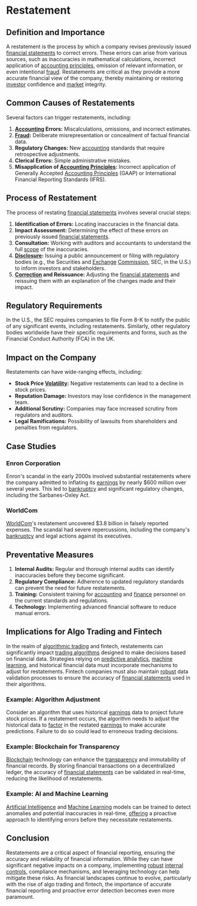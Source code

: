 # Restatement

## Definition and Importance
A restatement is the process by which a company revises previously issued [financial statements](../f/financial_statements.md) to correct errors. These errors can arise from various sources, such as inaccuracies in mathematical calculations, incorrect application of [accounting principles](../a/accounting_principles.md), omission of relevant information, or even intentional [fraud](../f/fraud.md). Restatements are critical as they provide a more accurate financial view of the company, thereby maintaining or restoring [investor](../i/investor.md) confidence and [market](../m/market.md) integrity.

## Common Causes of Restatements
Several factors can trigger restatements, including:
1. **[Accounting](../a/accounting.md) Errors:** Miscalculations, omissions, and incorrect estimates.
2. **[Fraud](../f/fraud.md):** Deliberate misrepresentation or concealment of factual financial data.
3. **Regulatory Changes:** New [accounting](../a/accounting.md) standards that require retrospective adjustments.
4. **Clerical Errors:** Simple administrative mistakes.
5. **Misapplication of [Accounting Principles](../a/accounting_principles.md):** Incorrect application of Generally Accepted [Accounting Principles](../a/accounting_principles.md) (GAAP) or International Financial Reporting Standards (IFRS).

## Process of Restatement
The process of restating [financial statements](../f/financial_statements.md) involves several crucial steps:
1. **Identification of Errors:** Locating inaccuracies in the financial data.
2. **Impact Assessment:** Determining the effect of these errors on previously issued [financial statements](../f/financial_statements.md).
3. **Consultation:** Working with auditors and accountants to understand the full [scope](../s/scope.md) of the inaccuracies.
4. **[Disclosure](../d/disclosure.md):** Issuing a public announcement or filing with regulatory bodies (e.g., the Securities and [Exchange](../e/exchange.md) [Commission](../c/commission.md), SEC, in the U.S.) to inform investors and stakeholders.
5. **[Correction](../c/correction.md) and Reissuance:** Adjusting the [financial statements](../f/financial_statements.md) and reissuing them with an explanation of the changes made and their impact.

## Regulatory Requirements
In the U.S., the SEC requires companies to file Form 8-K to notify the public of any significant events, including restatements. Similarly, other regulatory bodies worldwide have their specific requirements and forms, such as the Financial Conduct Authority (FCA) in the UK.

## Impact on the Company
Restatements can have wide-ranging effects, including:
- **Stock Price [Volatility](../v/volatility.md):** Negative restatements can lead to a decline in stock prices.
- **Reputation Damage:** Investors may lose confidence in the management team.
- **Additional Scrutiny:** Companies may face increased scrutiny from regulators and auditors.
- **Legal Ramifications:** Possibility of lawsuits from shareholders and penalties from regulators.

## Case Studies
### Enron Corporation
Enron's scandal in the early 2000s involved substantial restatements where the company admitted to inflating its [earnings](../e/earnings.md) by nearly $600 million over several years. This led to [bankruptcy](../b/bankruptcy.md) and significant regulatory changes, including the Sarbanes-Oxley Act.

### WorldCom
[WorldCom](../w/worldcom.md)'s restatement uncovered $3.8 billion in falsely reported expenses. The scandal had severe repercussions, including the company's [bankruptcy](../b/bankruptcy.md) and legal actions against its executives.

## Preventative Measures
1. **Internal Audits:** Regular and thorough internal audits can identify inaccuracies before they become significant.
2. **Regulatory Compliance:** Adherence to updated regulatory standards can prevent the need for future restatements.
3. **Training:** Consistent training for [accounting](../a/accounting.md) and [finance](../f/finance.md) personnel on the current standards and regulations.
4. **Technology:** Implementing advanced financial software to reduce manual errors.

## Implications for Algo Trading and Fintech
In the realm of [algorithmic trading](../a/accountability.md) and fintech, restatements can significantly impact [trading algorithms](../t/trading_algorithms.md) designed to make decisions based on financial data. Strategies relying on [predictive analytics](../p/predictive_analytics.md), [machine learning](../m/machine_learning.md), and historical financial data must incorporate mechanisms to adjust for restatements. Fintech companies must also maintain [robust](../r/robust.md) data validation processes to ensure the accuracy of [financial statements](../f/financial_statements.md) used in their algorithms.

### Example: Algorithm Adjustment
Consider an algorithm that uses historical [earnings](../e/earnings.md) data to project future stock prices. If a restatement occurs, the algorithm needs to adjust the historical data to [factor](../f/factor.md) in the restated [earnings](../e/earnings.md) to make accurate predictions. Failure to do so could lead to erroneous trading decisions.

### Example: Blockchain for Transparency
[Blockchain](../b/blockchain_in_trading.md) technology can enhance the [transparency](../t/transparency.md) and immutability of financial records. By storing financial transactions on a decentralized ledger, the accuracy of [financial statements](../f/financial_statements.md) can be validated in real-time, reducing the likelihood of restatements.

### Example: AI and Machine Learning
[Artificial Intelligence](../a/artificial_intelligence_in_trading.md) and [Machine Learning](../m/machine_learning.md) models can be trained to detect anomalies and potential inaccuracies in real-time, [offering](../o/offering.md) a proactive approach to identifying errors before they necessitate restatements.

## Conclusion
Restatements are a critical aspect of financial reporting, ensuring the accuracy and reliability of financial information. While they can have significant negative impacts on a company, implementing [robust](../r/robust.md) [internal controls](../i/internal_controls.md), compliance mechanisms, and leveraging technology can help mitigate these risks. As financial landscapes continue to evolve, particularly with the rise of algo trading and fintech, the importance of accurate financial reporting and proactive error detection becomes even more paramount.